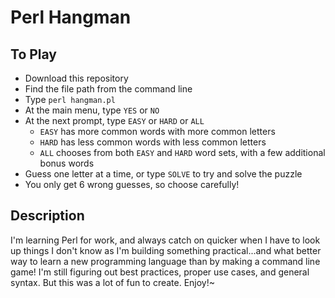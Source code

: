 # Perl Hangman

## To Play

- Download this repository
- Find the file path from the command line
- Type `perl hangman.pl`
- At the main menu, type `YES` or `NO`
- At the next prompt, type `EASY` or `HARD` or `ALL`
  - `EASY` has more common words with more common letters
  - `HARD` has less common words with less common letters
  - `ALL` chooses from both `EASY` and `HARD` word sets, with a few additional bonus words
- Guess one letter at a time, or type `SOLVE` to try and solve the puzzle
- You only get 6 wrong guesses, so choose carefully!

## Description

I'm learning Perl for work, and always catch on quicker when I have to look up things I don't know as I'm building something practical...and what better way to learn a new programming language than by making a command line game!  I'm still figuring out best practices, proper use cases, and general syntax.  But this was a lot of fun to create.  Enjoy!~
